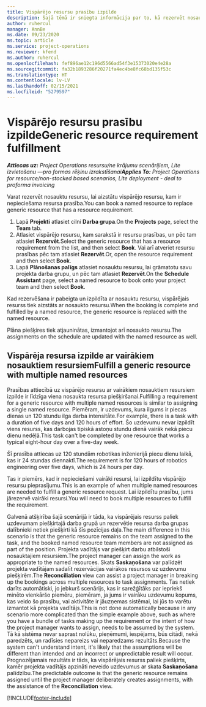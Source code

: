 ```yaml
---
title: Vispārējo resursu prasību izpilde
description: Šajā tēmā ir sniegta informācija par to, kā rezervēt nosaukumu resursus attiecībā uz vispārējo resursu prasībām.
author: ruhercul
manager: AnnBe
ms.date: 09/23/2020
ms.topic: article
ms.service: project-operations
ms.reviewer: kfend
ms.author: ruhercul
ms.openlocfilehash: fef896ae12c196d5566ad54f3e15373020e4e28a
ms.sourcegitcommit: fa32b1893286f20271fa4ec4be8fc68bd135f53c
ms.translationtype: HT
ms.contentlocale: lv-LV
ms.lasthandoff: 02/15/2021
ms.locfileid: "5279597"
---
```

# <a name="generic-resource-requirement-fulfillment"></a><span data-ttu-id="378d8-103">Vispārējo resursu prasību izpilde</span><span class="sxs-lookup"><span data-stu-id="378d8-103">Generic resource requirement fulfillment</span></span>

<span data-ttu-id="378d8-104">_**Attiecas uz:** Project Operations resursu/ne krājumu scenārijiem, Lite izvietošanu —pro formas rēķinu izrakstīšanai_</span><span class="sxs-lookup"><span data-stu-id="378d8-104">_**Applies To:** Project Operations for resource/non-stocked based scenarios, Lite deployment - deal to proforma invoicing_</span></span>

<span data-ttu-id="378d8-105">Varat rezervēt nosauktu resursu, lai aizstātu vispārējo resursu, kam ir nepieciešama resursa prasība.</span><span class="sxs-lookup"><span data-stu-id="378d8-105">You can book a named resource to replace generic resource that has a resource requirement.</span></span>

1. <span data-ttu-id="378d8-106">Lapā **Projekti** atlasiet cilni **Darba grupa**.</span><span class="sxs-lookup"><span data-stu-id="378d8-106">On the **Projects** page, select the **Team** tab.</span></span>
2. <span data-ttu-id="378d8-107">Atlasiet vispārējo resursu, kam sarakstā ir resursu prasības, un pēc tam atlasiet **Rezervēt**.</span><span class="sxs-lookup"><span data-stu-id="378d8-107">Select the generic resource that has a resource requirement from the list, and then select **Book**.</span></span> <span data-ttu-id="378d8-108">Vai arī atveriet resursu prasības pēc tam atlasiet **Rezervēt**.</span><span class="sxs-lookup"><span data-stu-id="378d8-108">Or, open the resource requirement and then select **Book**.</span></span>
3. <span data-ttu-id="378d8-109">Lapā **Plānošanas palīgs** atlasiet nosauktu resursu, lai grāmatotu savu projekta darba grupu, un pēc tam atlasiet **Rezervēt**.</span><span class="sxs-lookup"><span data-stu-id="378d8-109">On the **Schedule Assistant** page, select a named resource to book onto your project team and then select **Book**.</span></span>

<span data-ttu-id="378d8-110">Kad rezervēšana ir pabeigta un izpildīta ar nosauktu resursu, vispārējais resurss tiek aizstāts ar nosaukto resursu.</span><span class="sxs-lookup"><span data-stu-id="378d8-110">When the booking is complete and fulfilled by a named resource, the generic resource is replaced with the named resource.</span></span>

<span data-ttu-id="378d8-111">Plāna piešķires tiek atjauninātas, izmantojot arī nosaukto resursu.</span><span class="sxs-lookup"><span data-stu-id="378d8-111">The assignments on the schedule are updated with the named resource as well.</span></span>

## <a name="fulfill-a-generic-resource-with-multiple-named-resources"></a><span data-ttu-id="378d8-112">Vispārēja resursa izpilde ar vairākiem nosauktiem resursiem</span><span class="sxs-lookup"><span data-stu-id="378d8-112">Fulfill a generic resource with multiple named resources</span></span>
<span data-ttu-id="378d8-113">Prasības attiecībā uz vispārējo resursu ar vairākiem nosauktiem resursiem izpilde ir līdzīga viena nosaukta resursa piešķiršanai.</span><span class="sxs-lookup"><span data-stu-id="378d8-113">Fulfilling a requirement for a generic resource with multiple named resources is similar to assigning a single named resource.</span></span> <span data-ttu-id="378d8-114">Piemēram, ir uzdevums, kura ilgums ir piecas dienas un 120 stundu ilga darba intensitāte.</span><span class="sxs-lookup"><span data-stu-id="378d8-114">For example, there is a task with a duration of five days and 120 hours of effort.</span></span> <span data-ttu-id="378d8-115">Šo uzdevumu nevar izpildīt viens resurss, kas darbojas tipiskā astoņu stundu dienā vairāk nekā piecu dienu nedēļā.</span><span class="sxs-lookup"><span data-stu-id="378d8-115">This task can't be completed by one resource that works a typical eight-hour day over a five-day week.</span></span> 

<span data-ttu-id="378d8-116">Šī prasība attiecas uz 120 stundām robotikas inženierijā piecu dienu laikā, kas ir 24 stundas diennaktī.</span><span class="sxs-lookup"><span data-stu-id="378d8-116">The requirement is for 120 hours of robotics engineering over five days, which is 24 hours per day.</span></span>

<span data-ttu-id="378d8-117">Tas ir piemērs, kad ir nepieciešami vairāki resursi, lai izpildītu vispārējo resursu pieprasījumu.</span><span class="sxs-lookup"><span data-stu-id="378d8-117">This is an example of when multiple named resources are needed to fulfill a generic resource request.</span></span> <span data-ttu-id="378d8-118">Lai izpildītu prasību, jums jārezervē vairāki resursi.</span><span class="sxs-lookup"><span data-stu-id="378d8-118">You will need to book multiple resources to fulfill the requirement.</span></span>

<span data-ttu-id="378d8-119">Galvenā atšķirība šajā scenārijā ir tāda, ka vispārējais resurss paliek uzdevumam piešķirtajā darba grupā un rezervētie resursa darba grupas dalībnieki netiek piešķirti kā šīs pozīcijas daļa.</span><span class="sxs-lookup"><span data-stu-id="378d8-119">The main difference in this scenario is that the generic resource remains on the team assigned to the task, and the booked named resource team members are not assigned as part of the position.</span></span> <span data-ttu-id="378d8-120">Projekta vadītājs var piešķirt darbu atbilstoši nosauktajiem resursiem.</span><span class="sxs-lookup"><span data-stu-id="378d8-120">The project manager can assign the work as appropriate to the named resources.</span></span> <span data-ttu-id="378d8-121">Skats **Saskaņošana** var palīdzēt projekta vadītājam sadalīt rezervācijas vairākos resursos uz uzdevumu piešķirēm.</span><span class="sxs-lookup"><span data-stu-id="378d8-121">The **Reconciliation** view can assist a project manager in breaking up the bookings across multiple resources to task assignments.</span></span> <span data-ttu-id="378d8-122">Tas netiek darīts automātiski, jo jebkurš scenārijs, kas ir sarežģītāks par iepriekš minēto vienkāršo piemēru, piemēram, ja jums ir vairāku uzdevumu kopums, kas veido šo prasību, vai aktivitāte ir jāuzņemas sistēmai, lai jūs to varētu izmantot kā projekta vadītājs.</span><span class="sxs-lookup"><span data-stu-id="378d8-122">This is not done automatically because in any scenario more complicated than the simple example above, such as where you have a bundle of tasks making up the requirement or the intent of how the project manager wants to assign, needs to be assumed by the system.</span></span> <span data-ttu-id="378d8-123">Tā kā sistēma nevar saprast nolūku, pieņēmumi, iespējams, būs citādi, nekā paredzēts, un radīsies nepareizs vai neparedzams rezultāts.</span><span class="sxs-lookup"><span data-stu-id="378d8-123">Because the system can't understand intent, it's likely that the assumptions will be different than intended and an incorrect or unpredictable result will occur.</span></span> <span data-ttu-id="378d8-124">Prognozējamais rezultāts ir tāds, ka vispārējais resurss paliek piešķirts, kamēr projekta vadītājs apzināti neveido uzdevumus ar skata **Saskaņošana** palīdzību.</span><span class="sxs-lookup"><span data-stu-id="378d8-124">The predictable outcome is that the generic resource remains assigned until the project manager deliberately creates assignments, with the assistance of the **Reconciliation** view.</span></span>




[!INCLUDE[footer-include](../includes/footer-banner.md)]